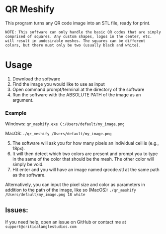 # QR Meshify
This program turns any QR code image into an STL file, ready for print.

`NOTE: This software can only handle the basic QR codes that are simply comprised of squares. Any custom shapes, logos in the center, etc. will result in undesirable meshes. The squares can be different colors, but there must only be two (usually black and white).`

# Usage
1. Download the software
2. Find the image you would like to use as input
3. Open command prompt/terminal at the directory of the software
4. Run the software with the ABSOLUTE PATH of the image as an argument.

### Example
Windows: `qr_meshify.exe C:/Users/default/my_image.png`

MacOS: `./qr_meshify /Users/default/my_image.png`

5. The software will ask you for how many pixels an individual cell is (e.g., 18px).
6. It will then detect which two colors are present and prompt you to type in the same of the color that should be the mesh. The other color will simply be void.
7. Hit enter and you will have an image named qrcode.stl at the same path as the software.

Alternatively, you can input the pixel size and color as parameters in addition to the path of the image, like so (MacOS): `./qr_meshify /Users/default/my_image.png 18 white`

## Issues:
If you need help, open an issue on GitHub or contact me at `support@criticalanglestudios.com`
